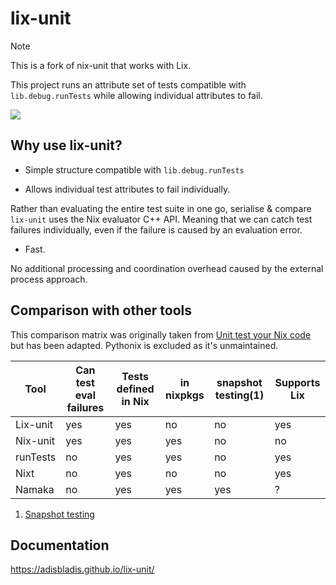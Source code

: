 # lix-unit

> [!NOTE]
> This is a fork of nix-unit that works with Lix.

This project runs an attribute set of tests compatible with `lib.debug.runTests` while allowing individual attributes to fail.

![](./.github/demo.gif)

## Why use lix-unit?

- Simple structure compatible with `lib.debug.runTests`

- Allows individual test attributes to fail individually.

Rather than evaluating the entire test suite in one go, serialise & compare `lix-unit` uses the Nix evaluator C++ API.
Meaning that we can catch test failures individually, even if the failure is caused by an evaluation error.

- Fast.

No additional processing and coordination overhead caused by the external process approach.

## Comparison with other tools
This comparison matrix was originally taken from [Unit test your Nix code](https://www.tweag.io/blog/2022-09-01-unit-test-your-nix-code/) but has been adapted.
Pythonix is excluded as it's unmaintained.

| Tool        | Can test eval failures | Tests defined in Nix | in nixpkgs | snapshot testing(1) | Supports Lix |
| ----------- | ---------------------- | -------------------- | ---------- |-------------------- | ------------ |
| Lix-unit    | yes                    | yes                  | no         | no                  | yes          |
| Nix-unit    | yes                    | yes                  | yes        | no                  | no           |
| runTests    | no                     | yes                  | yes        | no                  | yes          |
| Nixt        | no                     | yes                  | no         | no                  | yes          |
| Namaka      | no                     | yes                  | yes        | yes                 | ?            |

1. [Snapshot testing](https://github.com/nix-community/namaka#snapshot-testing)

## Documentation

https://adisbladis.github.io/lix-unit/
